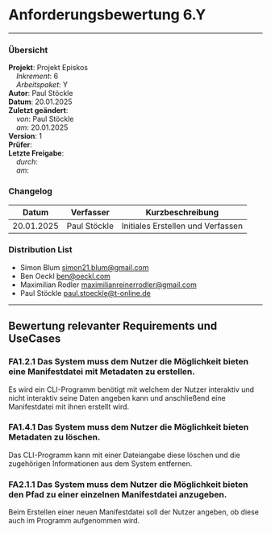 # Anforderungsbewertung 6.Y

---

### Übersicht

**Projekt**: Projekt Episkos \
&nbsp;&nbsp;&nbsp;&nbsp;_Inkrement_: 6\
&nbsp;&nbsp;&nbsp;&nbsp;_Arbeitspaket_: Y\
**Autor**: Paul Stöckle\
**Datum**: 20.01.2025\
**Zuletzt geändert**: \
&nbsp;&nbsp;&nbsp;&nbsp;_von_: Paul Stöckle\
&nbsp;&nbsp;&nbsp;&nbsp;_am_: 20.01.2025\
**Version**: 1 \
**Prüfer**: \
**Letzte Freigabe**: \
&nbsp;&nbsp;&nbsp;&nbsp;_durch_: \
&nbsp;&nbsp;&nbsp;&nbsp;_am_: 

### Changelog

| Datum      | Verfasser | Kurzbeschreibung                  |
| ---------- | --------- | --------------------------------- |
| 20.01.2025 | Paul Stöckle  | Initiales Erstellen und Verfassen |

### Distribution List

- Simon Blum <simon21.blum@gmail.com>
- Ben Oeckl <ben@oeckl.com>
- Maximilian Rodler <maximilianreinerrodler@gmail.com>
- Paul Stöckle <paul.stoeckle@t-online.de>

---

## Bewertung relevanter Requirements und UseCases
### FA1.2.1 Das System muss dem Nutzer die Möglichkeit bieten eine Manifestdatei mit Metadaten zu erstellen.
Es wird ein CLI-Programm benötigt mit welchem der Nutzer interaktiv und nicht interaktiv seine Daten angeben kann und anschließend eine Manifestdatei mit ihnen erstellt wird.
### FA1.4.1 Das System muss dem Nutzer die Möglichkeit bieten Metadaten zu löschen.
Das CLI-Programm kann mit einer Dateiangabe diese löschen und die zugehörigen Informationen aus dem System entfernen.
### FA2.1.1 Das System muss dem Nutzer die Möglichkeit bieten den Pfad zu einer einzelnen Manifestdatei anzugeben.
Beim Erstellen einer neuen Manifestdatei soll der Nutzer angeben, ob diese auch im Programm aufgenommen wird.
